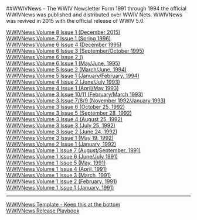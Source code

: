 ##WWIVNews - The WWIV Newsletter
Form 1991 through 1994 the official WWIVNews was published and distributed over WWIV Nets. WWIVNews was revived in 2015 with the official release of WWIV 5.0.


[WWIVNews Volume 8 Issue 1 (December 2015)](wwivnews_2015_12.md)  
[WWIVNews Volume 7 Issue 1 (Spring 1996)](wwivnews_1996_spring.md)    
[WWIVNews Volume 6 Issue 4 (December 1995)](wwivnews_1995_12.md)  
[WWIVNews Volume 6 Issue 3 (September/October 1995)](wwivnews_1995_09.md)  
[WWIVNews Volume 6 Issue 2 ()]()  
[WWIVNews Volume 6 Issue 1 (May/June, 1995)](wwivnews_1995_05.md)  
[WWIVNews Volume 5 Issue 2 (March/June, 1994)](wwivnews_1994_03.md)  
[WWIVNews Volume 5 Issue 1 (January/February, 1994)](wwivnews_1994_01.md)  
[WWIVNews Volume 4 Issue 2 (June/July 1993)](wwivnews_1993_06.md)  
[WWIVNews Volume 4 Issue 1 (April/May 1993)](wwivnews_1993_04.md)  
[WWIVNews Volume 3 Issue 10/11 (February/March 1993)](wwivnews_1993_02.md)  
[WWIVNews Volume 3 Issue 7/8/9 (November 1992/January 1993)](wwivnews_1992_11.md)  
[WWIVNews Volume 3 Issue 6 (October 25, 1992)](wwivnews_1992_10.md)  
[WWIVNews Volume 3 Issue 5 (September 28, 1992)](wwivnews_1992_09.md)  
[WWIVNews Volume 3 Issue 4 (August 25, 1992)](wwivnews_1992_08.md)  
[WWIVNews Volume 3 Issue 3 (July 25, 1992)](wwivnews_1992_07.md)  
[WWIVNews Volume 3 Issue 2 (June 24, 1992)](wwivnews_1992_06.md)  
[WWIVNews Volume 3 Issue 1 (May 19, 1992)](wwivnews_1992_05.md)  
[WWIVNews Volume 2 Issue 1 (January, 1992)](wwivnews_1992_01.md)  
[WWIVNews Volume 1 Issue 7 (August/September, 1991)](wwivnews_1991_08.md)  
[WWIVNews Volume 1 Issue 6 (June/July 1991)](wwivnews_1991_06.md)  
[WWIVNews Volume 1 Issue 5 (May, 1991)](wwivnews_1991_05.md)  
[WWIVNews Volume 1 Issue 4 (April, 1991)](wwivnews_1991_04.md)  
[WWIVNews Volume 1 Issue 3 (March, 1991)](wwivnews_1991_03.md)  
[WWIVNews Volume 1 Issue 2 (February, 1991)](wwivnews_1991_02.md)  
[WWIVNews Volume 1 Issue 1 (January, 1991)](wwivnews_1991_01.md)  

***

[WWIVNews Template - Keep this at the bottom](wwivnews_template.md)  
[WWIVNews Release Playbook](wwivnews_playbook.md)  

